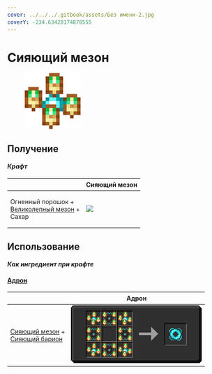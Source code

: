 ```yaml
---
cover: ../../../.gitbook/assets/Без имени-2.jpg
coverY: -234.63428174878555
---
```


# Сияющий мезон

<figure><img src="../../../.gitbook/assets/meson_5_128.png" alt=""><figcaption></figcaption></figure>

## Получение

#### _Крафт_

| ㅤ                                                                                   | Сияющий мезон                              |
| ----------------------------------------------------------------------------------- | ------------------------------------------ |
| <p>Огненный порошок +<br><a href="meson_4.md">Великолепный мезон</a> +<br>Сахар</p> | ![](../../../.gitbook/assets/meson\_5.png) |

## Использование

#### _Как ингредиент при крафте_

#### [Адрон](hadron.md)

| ㅤ                                                                                           | Адрон                                    |
| ------------------------------------------------------------------------------------------- | ---------------------------------------- |
| <p><a href="meson_5.md">Сияющий мезон</a> +<br><a href="baryon_5.md">Сияющий барион</a></p> | ![](../../../.gitbook/assets/hadron.png) |
